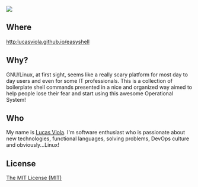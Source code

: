 ![](http://i.imgur.com/TquxyUj.png)

## Where

<http:lucasviola.github.io/easyshell>

## Why?

GNU/Linux, at first sight, seems like a really scary platform for most
day to day users and even for some IT professionals. This is a
collection of boilerplate shell commands presented in a nice and
organized way aimed to help people lose their fear and start using
this awesome Operational System!

## Who

My name is [Lucas Viola](http://github.com/lucasviola). I'm software enthusiast who is passionate about new technologies,
functional languages, solving problems, DevOps culture and
obviously...Linux!

## License

[The MIT License (MIT)](http://opensource.org/licenses/MIT)
